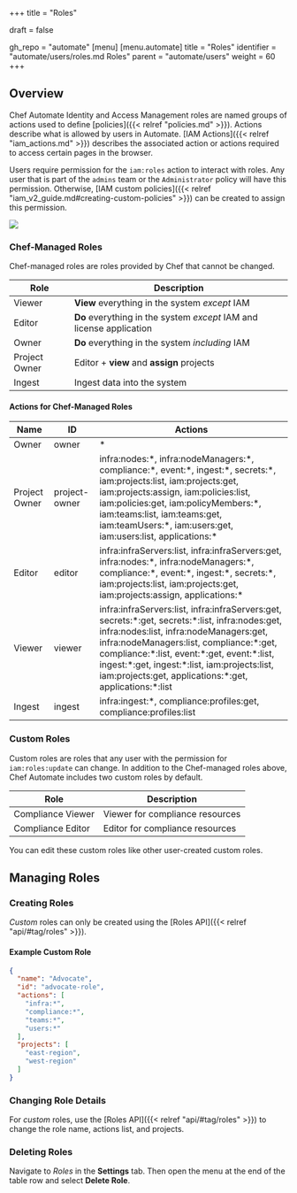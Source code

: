 +++
title = "Roles"

draft = false

gh_repo = "automate"
[menu]
  [menu.automate]
    title = "Roles"
    identifier = "automate/users/roles.md Roles"
    parent = "automate/users"
    weight = 60
+++

## Overview

Chef Automate Identity and Access Management roles are named groups of actions used to define [policies]({{< relref "policies.md" >}}). Actions describe what is allowed by users in Automate. [IAM Actions]({{< relref "iam_actions.md" >}}) describes the associated action or actions required to access certain pages in the browser.

Users require permission for the `iam:roles` action to interact with roles. Any user that is part of the `admins` team or the `Administrator` policy will have this permission. Otherwise, [IAM custom policies]({{< relref "iam_v2_guide.md#creating-custom-policies" >}}) can be created to assign this permission.

![](/images/automate/settings-roles.png)

### Chef-Managed Roles

Chef-managed roles are roles provided by Chef that cannot be changed.

Role          | Description
--------------|------------
Viewer        | **View** everything in the system *except* IAM
Editor        | **Do** everything in the system *except* IAM and license application
Owner         | **Do** everything in the system *including* IAM
Project Owner | Editor + **view** and **assign** projects
Ingest        | Ingest data into the system

#### Actions for Chef-Managed Roles

Name | ID| Actions
-----------------------|-----|--------
Owner              | owner         | \*
Project Owner      | project-owner | infra:nodes:\*, infra:nodeManagers:\*, compliance:\*, event:\*, ingest:\*, secrets:\*, iam:projects:list, iam:projects:get, iam:projects:assign, iam:policies:list, iam:policies:get, iam:policyMembers:\*, iam:teams:list, iam:teams:get, iam:teamUsers:\*, iam:users:get, iam:users:list, applications:\*
Editor             | editor        | infra:infraServers:list, infra:infraServers:get, infra:nodes:\*, infra:nodeManagers:\*, compliance:\*, event:\*, ingest:\*, secrets:\*, iam:projects:list, iam:projects:get, iam:projects:assign, applications:\*
Viewer             | viewer        | infra:infraServers:list, infra:infraServers:get, secrets:\*:get, secrets:\*:list, infra:nodes:get, infra:nodes:list, infra:nodeManagers:get, infra:nodeManagers:list, compliance:\*:get, compliance:\*:list, event:\*:get, event:\*:list, ingest:\*:get, ingest:\*:list, iam:projects:list, iam:projects:get, applications:\*:get, applications:\*:list
Ingest             | ingest        | infra:ingest:\*, compliance:profiles:get, compliance:profiles:list

### Custom Roles

Custom roles are roles that any user with the permission for `iam:roles:update` can change.
In addition to the Chef-managed roles above, Chef Automate includes two custom roles by default.

Role              | Description
------------------|------------
Compliance Viewer |Viewer for compliance resources
Compliance Editor |Editor for compliance resources

You can edit these custom roles like other user-created custom roles.

## Managing Roles

### Creating Roles

_Custom_ roles can only be created using the [Roles API]({{< relref "api/#tag/roles" >}}).

#### Example Custom Role

```json
{
  "name": "Advocate",
  "id": "advocate-role",
  "actions": [
    "infra:*",
    "compliance:*",
    "teams:*",
    "users:*"
  ],
  "projects": [
    "east-region",
    "west-region"
  ]
}
```

### Changing Role Details

For _custom_ roles, use the [Roles API]({{< relref "api/#tag/roles" >}}) to change the role name, actions list, and projects.

### Deleting Roles

Navigate to _Roles_ in the **Settings** tab. Then open the menu at the end of the table row and select **Delete Role**.
